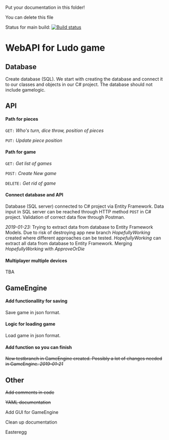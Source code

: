 Put your documentation in this folder!

You can delete this file

Status for main build:
[![Build status](https://dev.azure.com/olssonolof/Hackerman%20Fia%20web%20api/_apis/build/status/Hackerman%20Fia%20web%20api-ASP.NET%20Core-CI)](https://dev.azure.com/olssonolof/Hackerman%20Fia%20web%20api/_build/latest?definitionId=3)



# WebAPI for Ludo game

## Database
Create database (SQL). We start with creating the database and connect it to our classes and objects in our C# project.
The database should not include gamelogic.

## API

#### Path for pieces
`GET:` *Who's turn, dice throw, position of pieces*

`PUT:` *Update piece position*


#### Path for game
`GET:` *Get list of games*

`POST:` *Create New game*

`DELETE:` *Get rid of game*


#### Connect database and API
Database (SQL server) connected to C# project via Entity Framework. Data input in SQL server can be reached through HTTP method `POST` in C# project. Validation of correct data flow through Postman.

*2019-01-23:* Trying to extract data from database to Entity Framework Models. Due to risk of destroying app new branch *HopefullyWorking* created where different approaches can be tested. 
*HopefullyWorking* can extract all data from database to Entity Framework. Merging *HopefullyWorking* with *ApproveOrDie*




#### Multiplayer multiple devices
TBA

## GameEngine

#### Add functionallity for saving
Save game in json format.

#### Logic for loading game
Load game in json format.

#### Add function so you can finish

~~New testbranch in GameEngine created. Possibly a lot of changes needed in GameEngine. *2019-01-21*~~





## Other

~~Add comments in code~~

~~YAML documentation~~

Add GUI for GameEngine

Clean up documentation

Easteregg

